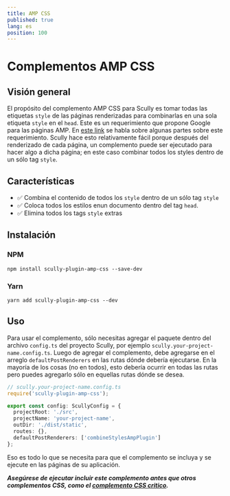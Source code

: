 ```yaml
---
title: AMP CSS
published: true
lang: es
position: 100
---
```


# Complementos AMP CSS

<div class="docs-link_table">
  <a class="homepage" href="https://github.com/pjlamb12/scully-plugin-amp-css"></a>
  <a class="repository" href="https://github.com/pjlamb12/scully-plugin-amp-css"></a>
</div>

## Visión general

El propósito del complemento AMP CSS para Scully es tomar todas las etiquetas `style` de las páginas renderizadas para combinarlas en una sola etiqueta `style` en el `head`. Este es un requerimiento que propone Google para las páginas AMP. En [este link](https://www.loom.com/share/35330a858cd741ba92e8be0c0496ffbb) se habla sobre algunas partes sobre este requerimiento. Scully hace esto relativamente fácil porque después del renderizado de cada página, un complemento puede ser ejecutado para hacer algo a dicha página; en este caso combinar todos los styles dentro de un sólo tag `style`.

## Características

- ✅ Combina el contenido de todos los `style` dentro de un sólo tag `style`
- ✅ Coloca todos los estilos enun documento dentro del tag `head`.
- ✅ Elimina todos los tags `style` extras

## Instalación

### NPM

`npm install scully-plugin-amp-css --save-dev`

### Yarn

`yarn add scully-plugin-amp-css --dev`

## Uso

Para usar el complemento, sólo necesitas agregar el paquete dentro del archivo `config.ts` del proyecto Scully, por ejemplo `scully.your-project-name.config.ts`. Luego de agregar el complemento, debe agregarse en el arreglo `defaultPostRenderers` en las rutas dónde debería ejecutarse. En la mayoría de los cosas (no en todos), esto debería ocurrir en todas las rutas pero puedes agregarlo sólo en equellas rutas dónde se desea.

```ts
// scully.your-project-name.config.ts
require('scully-plugin-amp-css');

export const config: ScullyConfig = {
  projectRoot: './src',
  projectName: 'your-project-name',
  outDir: './dist/static',
  routes: {},
  defaultPostRenderers: ['combineStylesAmpPlugin']
};
```

Eso es todo lo que se necesita para que el complemento se incluya y se ejecute en las páginas de su aplicación.

**_Asegúrese de ejecutar incluir este complemento antes que otros complementos CSS, como el [complemento CSS critico](https://www.npmjs.com/package/@scullyio/scully-plugin-critical-css)._**
